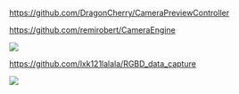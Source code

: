 https://github.com/DragonCherry/CameraPreviewController

https://github.com/remirobert/CameraEngine

![](https://cloud.githubusercontent.com/assets/3276768/14136235/579a1a2c-f694-11e5-8bce-f784884da8ea.png)

https://github.com/lxk121lalala/RGBD_data_capture

![](https://github.com/lxk121lalala/RGBD_data_capture/raw/main/figures/screen1.jpg)
